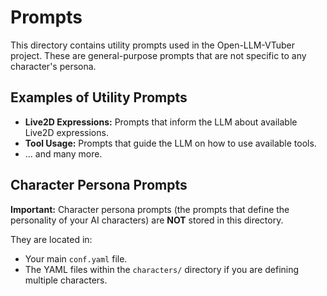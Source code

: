 # Prompts

This directory contains utility prompts used in the Open-LLM-VTuber project. These are general-purpose prompts that are not specific to any character's persona.

## Examples of Utility Prompts

*   **Live2D Expressions:** Prompts that inform the LLM about available Live2D expressions.
*   **Tool Usage:** Prompts that guide the LLM on how to use available tools.
*   ... and many more.

## Character Persona Prompts

**Important:** Character persona prompts (the prompts that define the personality of your AI characters) are **NOT** stored in this directory.

They are located in:
*   Your main `conf.yaml` file.
*   The YAML files within the `characters/` directory if you are defining multiple characters.